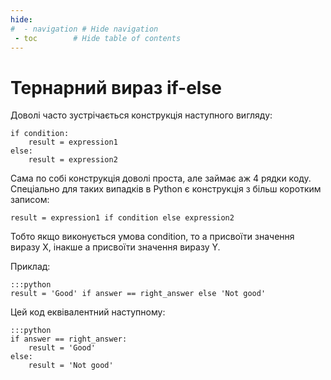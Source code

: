 ```yaml
---
hide:
#  - navigation # Hide navigation
 - toc        # Hide table of contents
---
```


# Тернарний вираз if-else

Доволі часто зустрічається конструкція наступного вигляду:

	if condition:
		result = expression1
	else:
		result = expression2

Сама по собі конструкція доволі проста, але займає аж 4 рядки коду.
Спеціально для таких випадків в Python є конструкція з більш коротким записом:

	result = expression1 if condition else expression2

Тобто якщо виконується умова condition, 
то a присвоїти значення виразу X, 
інакше a присвоїти значення виразу Y.

Приклад:

	:::python
	result = 'Good' if answer == right_answer else 'Not good'

Цей код еквівалентний наступному:

	:::python
	if answer == right_answer:
		result = 'Good'
	else:
		result = 'Not good'
		

